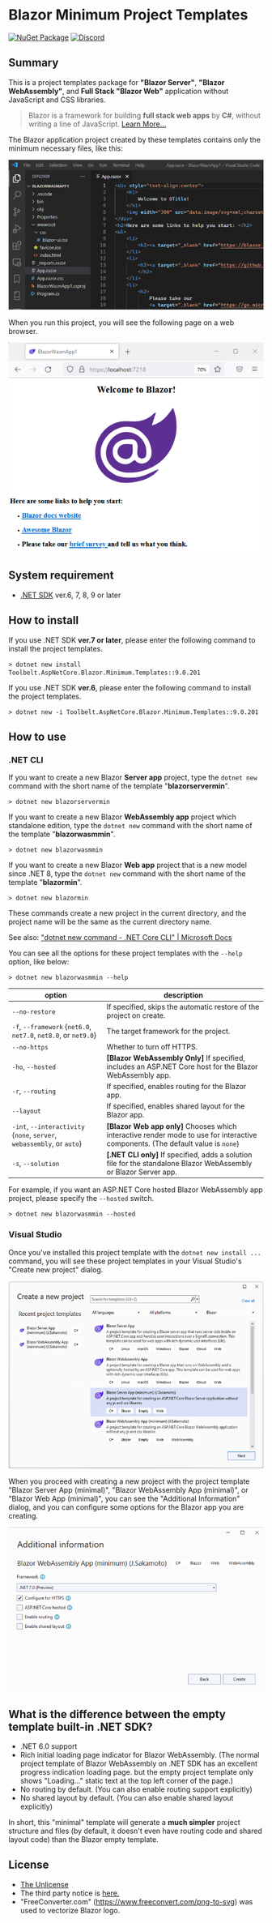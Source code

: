 # Blazor Minimum Project Templates

[![NuGet Package](https://img.shields.io/nuget/v/Toolbelt.AspNetCore.Blazor.Minimum.Templates.svg)](https://www.nuget.org/packages/Toolbelt.AspNetCore.Blazor.Minimum.Templates/) [![Discord](https://img.shields.io/discord/798312431893348414?style=flat&logo=discord&logoColor=white&label=Blazor%20Community&labelColor=5865f2&color=gray)](https://discord.com/channels/798312431893348414/1202165955900473375)

## Summary

This is a project templates package for **"Blazor Server"**, **"Blazor WebAssembly"**, and **Full Stack "Blazor Web"** application without JavaScript and CSS libraries.

> Blazor is a framework for building **full stack web apps** by **C#**, without writing a line of JavaScript. [Learn More...](https://blazor.net/)

The Blazor application project created by these templates contains only the minimum necessary files, like this:

![fig.1](https://raw.githubusercontent.com/jsakamoto/BlazorMinimumTemplates/master/.assets/rev.2/fig-001.png)

When you run this project, you will see the following page on a web browser.

![fig.2](https://raw.githubusercontent.com/jsakamoto/BlazorMinimumTemplates/master/.assets/rev.2/fig-002.png)

## System requirement

- [.NET SDK](https://dotnet.microsoft.com/download/dotnet/) ver.6, 7, 8, 9 or later

## How to install

If you use .NET SDK **ver.7 or later**, please enter the following command to install the project templates.

```shell
> dotnet new install Toolbelt.AspNetCore.Blazor.Minimum.Templates::9.0.201
```

If you use .NET SDK **ver.6**, please enter the following command to install the project templates.

```shell
> dotnet new -i Toolbelt.AspNetCore.Blazor.Minimum.Templates::9.0.201
```

## How to use

### .NET CLI

If you want to create a new Blazor **Server app** project, type the `dotnet new` command with the short name of the template "**blazorservermin**".

```shell
> dotnet new blazorservermin
```

If you want to create a new Blazor **WebAssembly app** project which standalone edition, type the `dotnet new` command with the short name of the template "**blazorwasmmin**".

```shell
> dotnet new blazorwasmmin
```

If you want to create a new Blazor **Web app** project that is a new model since .NET 8, type the `dotnet new` command with the short name of the template "**blazormin**".

```shell
> dotnet new blazormin
```

These commands create a new project in the current directory, and the project name will be the same as the current directory name.

See also: ["dotnet new command - .NET Core CLI" | Microsoft Docs](https://docs.microsoft.com/dotnet/core/tools/dotnet-new)

You can see all the options for these project templates with the `--help` option, like below:

```shell
> dotnet new blazorwasmmin --help
```

option | description
-------|-----------------
`--no-restore`    | If specified, skips the automatic restore of the project on create.
`-f`, `--framework` {`net6.0`, `net7.0`, `net8.0`, or `net9.0`} |  The target framework for the project.
`--no-https`      | Whether to turn off HTTPS.
`-ho`, `--hosted` | **[Blazor WebAssembly Only]** If specified, includes an ASP.NET Core host for the Blazor WebAssembly app.
`-r`, `--routing` | If specified, enables routing for the Blazor app.
`--layout` | If specified, enables shared layout for the Blazor app.
`-int`, `--interactivity` {`none`, `server`, `webassembly`, or `auto`}    | **[Blazor Web app only]** Chooses which interactive render mode to use for interactive components. (The default value is `none`) 
`-s`, `--solution` | **[.NET CLI only]** If specified, adds a solution file for the standalone Blazor WebAssembly or Blazor Server app.

For example, if you want an ASP.NET Core hosted Blazor WebAssembly app project, please specify the `--hosted` switch.

```shell
> dotnet new blazorwasmmin --hosted
```

### Visual Studio

Once you've installed this project template with the `dotnet new install ...` command, you will see these project templates in your Visual Studio's "Create new project" dialog.

![fig.3](https://raw.githubusercontent.com/jsakamoto/BlazorMinimumTemplates/master/.assets/rev.3/fig-003.png)

When you proceed with creating a new project with the project template "Blazor Server App (minimal)", "Blazor WebAssembly App (minimal)", or "Blazor Web App (minimal)", you can see the "Additional Information" dialog, and you can configure some options for the Blazor app you are creating.

![fig.4](https://raw.githubusercontent.com/jsakamoto/BlazorMinimumTemplates/master/.assets/rev.3/fig-004.png)

## What is the difference between the empty template built-in .NET SDK?

- .NET 6.0 support
- Rich initial loading page indicator for Blazor WebAssembly. (The normal project template of Blazor WebAssembly on .NET SDK has an excellent progress indication loading page. but the empty project template only shows "Loading..." static text at the top left corner of the page.)
- No routing by default. (You can also enable routing support explicitly)
- No shared layout by default. (You can also enable shared layout explicitly)

In short, this "minimal" template will generate a **much simpler** project structure and files (by default, it doesn't even have routing code and shared layout code) than the Blazor empty template.

## License

- [The Unlicense](https://github.com/jsakamoto/BlazorMinimumTemplates/blob/master/LICENSE)
- The third party notice is [here.](https://github.com/jsakamoto/BlazorMinimumTemplates/blob/master/THIRD-PARTY-NOTICES.txt)
- "FreeConverter.com" (https://www.freeconvert.com/png-to-svg) was used to vectorize Blazor logo.
